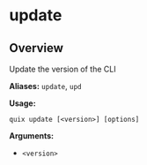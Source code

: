 # update

## Overview

Update the version of the CLI

**Aliases:** `update`, `upd`

**Usage:**

```
quix update [<version>] [options]
```

**Arguments:**

- `<version>`

